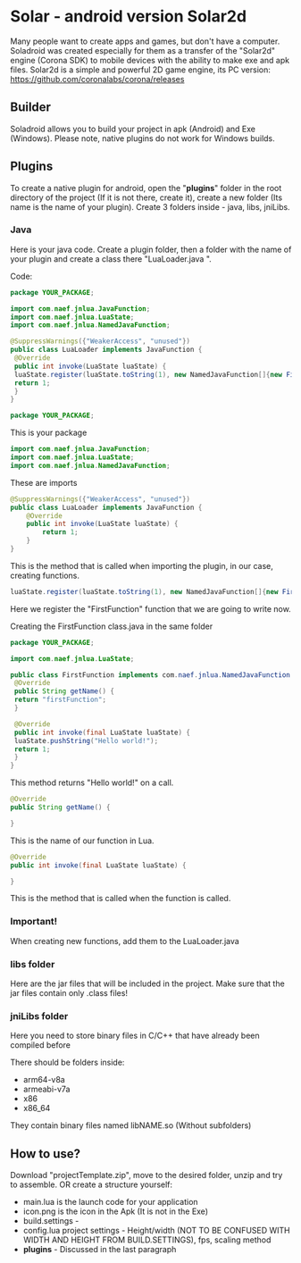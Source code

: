 # Solar - android version Solar2d
Many people want to create apps and games, but don't have a computer. Soladroid was created especially for them as a transfer of the "Solar2d" engine (Corona SDK) to mobile devices with the ability to make exe and apk files.
Solar2d is a simple and powerful 2D game engine, its PC version: https://github.com/coronalabs/corona/releases

## Builder
Soladroid allows you to build your project in apk (Android) and Exe (Windows). Please note, native plugins do not work for Windows builds.

## Plugins
To create a native plugin for android, open the "__plugins__" folder in the root directory of the project (If it is not there, create it), create a new folder (Its name is the name of your plugin). Create 3 folders inside - java, libs, jniLibs.

### Java
Here is your java code. Create a plugin folder, then a folder with the name of your plugin and create a class there "LuaLoader.java ".

Code:
```java
package YOUR_PACKAGE;

import com.naef.jnlua.JavaFunction;
import com.naef.jnlua.LuaState;
import com.naef.jnlua.NamedJavaFunction;

@SuppressWarnings({"WeakerAccess", "unused"})
public class LuaLoader implements JavaFunction {
 @Override
 public int invoke(LuaState luaState) {
 luaState.register(luaState.toString(1), new NamedJavaFunction[]{new FirstFunction()});
 return 1;
 }
}
```

```java 
package YOUR_PACKAGE;
```
This is your package

```java
import com.naef.jnlua.JavaFunction;
import com.naef.jnlua.LuaState;
import com.naef.jnlua.NamedJavaFunction;
```
These are imports

```java
@SuppressWarnings({"WeakerAccess", "unused"})
public class LuaLoader implements JavaFunction {
	@Override
	public int invoke(LuaState luaState) {
		return 1;
	}
}
```
This is the method that is called when importing the plugin, in our case, creating functions.

```java
luaState.register(luaState.toString(1), new NamedJavaFunction[]{new FirstFunction()});
```
Here we register the "FirstFunction" function that we are going to write now.

Creating the FirstFunction class.java in the same folder
```java
package YOUR_PACKAGE;

import com.naef.jnlua.LuaState;

public class FirstFunction implements com.naef.jnlua.NamedJavaFunction {
 @Override
 public String getName() {
 return "firstFunction";
 }

 @Override
 public int invoke(final LuaState luaState) {
 luaState.pushString("Hello world!");
 return 1;
 }
}
```
This method returns "Hello world!" on a call. 

```java
@Override
public String getName() {

}
```
This is the name of our function in Lua.

```java
@Override
public int invoke(final LuaState luaState) {

}
```
This is the method that is called when the function is called.

### Important!
When creating new functions, add them to the LuaLoader.java

### libs folder
Here are the jar files that will be included in the project. Make sure that the jar files contain only .class files!

### jniLibs folder
Here you need to store binary files in C/C++ that have already been compiled before

There should be folders inside:
- arm64-v8a
- armeabi-v7a
- x86
- x86_64

They contain binary files named libNAME.so (Without subfolders)

## How to use?
Download "projectTemplate.zip", move to the desired folder, unzip and try to assemble. OR create a structure yourself:

- main.lua is the launch code for your application
- icon.png is the icon in the Apk (It is not in the Exe)
- build.settings -
- config.lua project settings - Height/width (NOT TO BE CONFUSED WITH WIDTH AND HEIGHT FROM BUILD.SETTINGS), fps, scaling method
- __plugins__ - Discussed in the last paragraph
